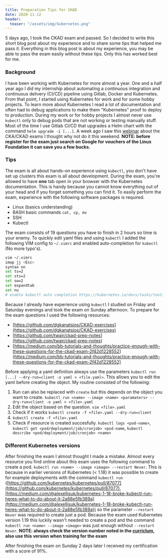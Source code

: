 ```yaml
---
title: Preparation Tips for CKAD
date: 2020-11-12
header: 
  teaser: "/assets/img/kubernetes.png"
---
```


5 days ago, I took the CKAD exam and passed. So I decided to write this short blog post about my experience and to share some tips that helped me pass it. Everything in this blog post is about my experience, you may be able to pass the exam easily without these tips. Only this has worked best for me.

### Background
I have been working with Kubernetes for more almost a year. One and a half year ago I did my internship about automating a continuous integration and continuous delivery (CI/CD) pipeline using Gitlab, Docker and Kubernetes. From that point, I started using Kubernetes for work and for some hobby projects. To learn more about Kubernetes I read a lot of documentation and often had to debug applications to make them "Kubernetes" proof to deploy to production. 
During my work or for hobby projects I almost never use `kubectl`  only to debug pods that are not working or testing manually stuff. Most of the time I use Gitlab CI/CD that upgrades a Helm chart with the command `helm upgrade -i [...]`.   A week ago I saw this [webinar](https://youtu.be/z0VSJPdP674) about the CKA/CKAD exams I thought why not do it this weekend. **NOTE: before register for the exam just search on Google for vouchers of the Linux Foundation it can save you a few bucks.**

### Tips

The exam is all about hands-on experience using `kubectl`, you don't have set up clusters this exam is all about development. During the exam, you're allowed to have **one** tab open in your browser with the Kubernetes documentation. This is handy because you cannot know everything out of your head and if you forget something you can find it.  To easily perform the exam, experience with the following software packages is required.
 
* Linux (basics understanding)
* BASH basic commands `cat, cp, mv` 
* SSH
* Kubectl

The exam consists of 19 questions you have to finish in 2 hours so time is your enemy. To quickly edit yaml files and using `kubectl` I added the following VIM config to `~/.vimrc` and enabled auto-completion for `kubectl` (No more typo's).

```bash
vim ~/.vimrc
imap jj <Esc>
syntax on
set ts=2
set sts=2
set sw=2
set expandtab
set nu
# enable kubectl auto completion https://kubernetes.io/docs/tasks/tools/install-kubectl/#enable-kubectl-autocompletion
```

Because I already have experience using `kubectl` I studied on Friday and Saturday evenings and took the exam on Sunday afternoon. To prepare for the exam questions I used the following resources:

* [https://github.com/dgkanatsios/CKAD-exercises](https://github.com/dgkanatsios/CKAD-exercises)
* [https://github.com/twajr/ckad-prep-notes](https://github.com/twajr/ckad-prep-notes)
* [https://medium.com/bb-tutorials-and-thoughts/practice-enough-with-these-questions-for-the-ckad-exam-2f42d1228552](https://medium.com/bb-tutorials-and-thoughts/practice-enough-with-these-questions-for-the-ckad-exam-2f42d1228552)

Before applying a yaml definition always use the parameters `kubectl run [...] --dry-run=client -o yaml > <file.yaml>`. This allows you to edit the yaml before creating the object. My routine consisted of the following:

1. Run can also be replaced with `create` but this depends on the object you want to create. 
		`kubectl run <name> --image <name> <paramaters> --dry-run=client -o yaml > <file>.yaml` 
2. Edit the object based on the question.
		`vim <file>.yaml`
3. Check if it works 
		`kubectl create -f <file>.yaml --dry-run=client`
4. `kubectl create -f <file>.yaml` 
5.  Check if resource is created succesfully. 
			`kubectl logs <pod-name>`, `kubectl get <pod/deployment/job/cronjob> <pod-name`,  `kubectl describe <pod/deployment/job/cronjob> <name>` 

### Different Kubernetes versions
After finishing the exam I almost thought I made a mistake. Almost every resource you find online about this exam uses the following command to create a pod.
`kubectl run <name> --image <image> --restart Never`. This is because in earlier versions of Kubernetes (< 1.18) it was possible to create for example deployments with the command `kubectl run` ([https://github.com/kubernetes/kubernetes/pull/87077](https://github.com/kubernetes/kubernetes/pull/87077), [https://medium.com/@alexellisuk/kubernetes-1-18-broke-kubectl-run-heres-what-to-do-about-it-2a88e5fb389a](https://medium.com/@alexellisuk/kubernetes-1-18-broke-kubectl-run-heres-what-to-do-about-it-2a88e5fb389a)) so the parameter `--restart Never` was required to create just a pod. Because the exam used Kubernetes version 1.19 this luckily wasn't needed to create a pod and the command `kubectl run <name> --image <image>` was just enough without `--restart Never`. **NOTE: always check the version number noted in the [curriclum](https://github.com/cncf/curriculum), also use this version when training for the exam**


After finishing the exam on Sunday 2 days later I received my certification with a score of 91%.


<div data-iframe-width="270" data-iframe-height="270" data-share-badge-id="8872d40c-fb25-4076-9cdc-210707bba6b0" data-share-badge-host="https://www.youracclaim.com"></div><script type="text/javascript" async src="//cdn.youracclaim.com/assets/utilities/embed.js"></script>
